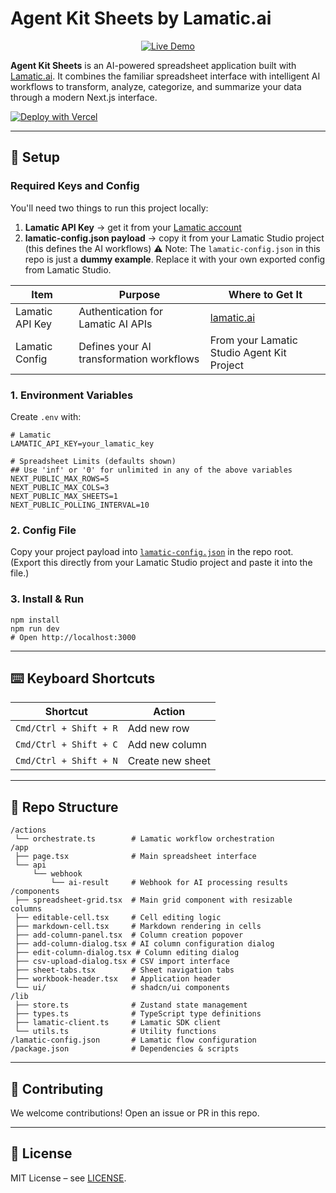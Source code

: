 # Agent Kit Sheets by Lamatic.ai

<p align="center">
  <a href="https://agent-kit-sheets.vercel.app" target="_blank">
    <img src="https://img.shields.io/badge/Live%20Demo-black?style=for-the-badge" alt="Live Demo" />
  </a>
</p>

**Agent Kit Sheets** is an AI-powered spreadsheet application built with [Lamatic.ai](https://lamatic.ai). It combines the familiar spreadsheet interface with intelligent AI workflows to transform, analyze, categorize, and summarize your data through a modern Next.js interface.

[![Deploy with Vercel](https://vercel.com/button)](https://vercel.com/new/clone?repository-url=https://github.com/Lamatic/AgentKit&root-directory=templates/embed/sheets&env=LAMATIC_API_KEY&envDescription=Lamatic%20API%20key%20is%20required.&envLink=https://github.com/Lamatic/agent-kit-sheets#required-api-keys)

---

## 🔑 Setup

### Required Keys and Config

You'll need two things to run this project locally:

1. **Lamatic API Key** → get it from your [Lamatic account](https://lamatic.ai)
2. **lamatic-config.json payload** → copy it from your Lamatic Studio project (this defines the AI workflows)
   ⚠️ Note: The `lamatic-config.json` in this repo is just a **dummy example**.
   Replace it with your own exported config from Lamatic Studio.
   

| Item                    | Purpose                                      | Where to Get It                                 |
| ----------------------- | -------------------------------------------- | ----------------------------------------------- |
| Lamatic API Key         | Authentication for Lamatic AI APIs           | [lamatic.ai](https://lamatic.ai)                |
| Lamatic Config          | Defines your AI transformation workflows     | From your Lamatic Studio Agent Kit Project      |

### 1. Environment Variables

Create `.env` with:

```
# Lamatic
LAMATIC_API_KEY=your_lamatic_key

# Spreadsheet Limits (defaults shown)
## Use 'inf' or '0' for unlimited in any of the above variables
NEXT_PUBLIC_MAX_ROWS=5
NEXT_PUBLIC_MAX_COLS=3
NEXT_PUBLIC_MAX_SHEETS=1
NEXT_PUBLIC_POLLING_INTERVAL=10
```

### 2. Config File

Copy your project payload into [`lamatic-config.json`](./lamatic-config.json) in the repo root.
(Export this directly from your Lamatic Studio project and paste it into the file.)

### 3. Install & Run

```
npm install
npm run dev
# Open http://localhost:3000
```

---

## ⌨️ Keyboard Shortcuts

| Shortcut                  | Action                    |
| ------------------------- | ------------------------- |
| `Cmd/Ctrl + Shift + R`    | Add new row               |
| `Cmd/Ctrl + Shift + C`    | Add new column            |
| `Cmd/Ctrl + Shift + N`    | Create new sheet          |

---

## 📂 Repo Structure

```
/actions
 └── orchestrate.ts        # Lamatic workflow orchestration
/app
 ├── page.tsx              # Main spreadsheet interface
 └── api
     └── webhook
         └── ai-result     # Webhook for AI processing results
/components
 ├── spreadsheet-grid.tsx  # Main grid component with resizable columns
 ├── editable-cell.tsx     # Cell editing logic
 ├── markdown-cell.tsx     # Markdown rendering in cells
 ├── add-column-panel.tsx  # Column creation popover
 ├── add-column-dialog.tsx # AI column configuration dialog
 ├── edit-column-dialog.tsx # Column editing dialog
 ├── csv-upload-dialog.tsx # CSV import interface
 ├── sheet-tabs.tsx        # Sheet navigation tabs
 ├── workbook-header.tsx   # Application header
 └── ui/                   # shadcn/ui components
/lib
 ├── store.ts              # Zustand state management
 ├── types.ts              # TypeScript type definitions
 ├── lamatic-client.ts     # Lamatic SDK client
 └── utils.ts              # Utility functions
/lamatic-config.json       # Lamatic flow configuration
/package.json              # Dependencies & scripts
```

---

## 🤝 Contributing

We welcome contributions! Open an issue or PR in this repo.

---

## 📜 License

MIT License – see [LICENSE](./LICENSE).